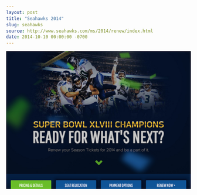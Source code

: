 ```yaml
---
layout: post
title: "Seahawks 2014"
slug: seahawks
source: http://www.seahawks.com/ms/2014/renew/index.html
date: 2014-10-10 00:00:00 -0700
---
```


<img src="/screenshots/seahawks.jpg">
